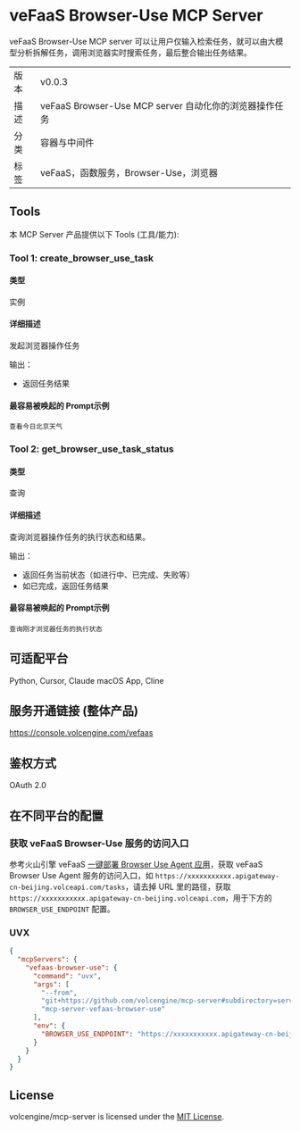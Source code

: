 # veFaaS Browser-Use MCP Server

veFaaS Browser-Use MCP server 可以让用户仅输入检索任务，就可以由大模型分析拆解任务，调用浏览器实时搜索任务，最后整合输出任务结果。

| | |
|------|------|
| 版本 | v0.0.3 |
| 描述 | veFaaS Browser-Use MCP server 自动化你的浏览器操作任务 |
| 分类 | 容器与中间件 |
| 标签 | veFaaS，函数服务，Browser-Use，浏览器 |

## Tools

本 MCP Server 产品提供以下 Tools (工具/能力):

### Tool 1: create_browser_use_task

#### 类型

实例

#### 详细描述

发起浏览器操作任务

输出：

- 返回任务结果

#### 最容易被唤起的 Prompt示例

```
查看今日北京天气
```

### Tool 2: get_browser_use_task_status

#### 类型

查询

#### 详细描述

查询浏览器操作任务的执行状态和结果。

输出：

- 返回任务当前状态（如进行中、已完成、失败等）
- 如已完成，返回任务结果

#### 最容易被唤起的 Prompt示例

```
查询刚才浏览器任务的执行状态
```

## 可适配平台  

Python, Cursor, Claude macOS App, Cline

## 服务开通链接 (整体产品)  

<https://console.volcengine.com/vefaas>

## 鉴权方式  

OAuth 2.0

## 在不同平台的配置

### 获取 veFaaS Browser-Use 服务的访问入口

参考火山引擎 veFaaS [一键部署 Browser Use Agent 应用](https://www.volcengine.com/docs/6662/1537697)，获取 veFaaS Browser Use Agent 服务的访问入口，如 `https://xxxxxxxxxxx.apigateway-cn-beijing.volceapi.com/tasks`，请去掉 URL 里的路径，获取 `https://xxxxxxxxxxx.apigateway-cn-beijing.volceapi.com`，用于下方的 `BROWSER_USE_ENDPOINT` 配置。

### UVX

```json
{
  "mcpServers": {
    "vefaas-browser-use": {
      "command": "uvx",
      "args": [
        "--from",
        "git+https://github.com/volcengine/mcp-server#subdirectory=server/mcp_server_vefaas_browser_use",
        "mcp-server-vefaas-browser-use"
      ],
      "env": {
        "BROWSER_USE_ENDPOINT": "https://xxxxxxxxxxx.apigateway-cn-beijing.volceapi.com"
      }
    }
  }
}
```

## License

volcengine/mcp-server is licensed under the [MIT License](../../LICENSE).
